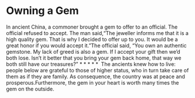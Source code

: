 # Owning a Gem

In ancient China, a commoner brought a gem to offer to an official. The official refused to accept. The man said,“The jeweller informs me that it is a high quality gem. That is why I decided to offer up to you. It would be a great honor if you would accept it.”​The official said, “You own an authentic gemstone. My lack of greed is also a gem. If I accept your gift then we’d both lose. Isn’t it better that you bring your gem back home, that way we both still have our treasures?”      * * * * *  The ancients knew how to live: people below are grateful to those of higher status, who in turn take care of them as if they are family. As consequence, the country was at peace and prosperous.​Furthermore, the gem in your heart is worth many times the gem on the outside.